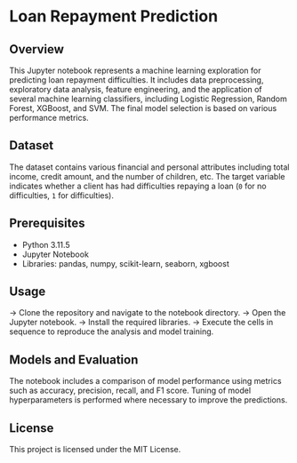 # Loan Repayment Prediction

## Overview
This Jupyter notebook represents a machine learning exploration for predicting loan repayment difficulties. It includes data preprocessing, exploratory data analysis, feature engineering, and the application of several machine learning classifiers, including Logistic Regression, Random Forest, XGBoost, and SVM. The final model selection is based on various performance metrics.

## Dataset
The dataset contains various financial and personal attributes including total income, credit amount, and the number of children, etc. The target variable indicates whether a client has had difficulties repaying a loan (`0` for no difficulties, `1` for difficulties).

## Prerequisites
- Python 3.11.5
- Jupyter Notebook
- Libraries: pandas, numpy, scikit-learn, seaborn, xgboost

## Usage

-> Clone the repository and navigate to the notebook directory.
-> Open the Jupyter notebook.
-> Install the required libraries.
-> Execute the cells in sequence to reproduce the analysis and model training.

## Models and Evaluation

The notebook includes a comparison of model performance using metrics such as accuracy, precision, recall, and F1 score. Tuning of model hyperparameters is performed where necessary to improve the predictions.

## License

This project is licensed under the MIT License.
